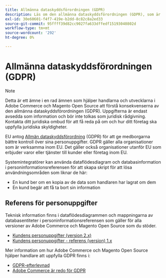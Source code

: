 ```yaml
---
title: Allmänna dataskyddsförordningen (GDPR)
description: Läs om den allmänna dataskyddsförordningen (GDPR), som är en lagstiftning som reglerar dataskydd och sekretess för alla enskilda personer i EU och EES.
exl-id: 30e60601-f4f7-419e-b2dd-8c82c8a2ed33
source-git-commit: 95ffff39d82cc9027fa633dffedf15193040802d
workflow-type: tm+mt
source-wordcount: '292'
ht-degree: 0%

---
```


# Allmänna dataskyddsförordningen (GDPR)

>[!NOTE]
>
>Detta är ett ämne i en rad ämnen som hjälper handlarna och utvecklarna i Adobe Commerce och Magento Open Source att förstå konsekvenserna av den allmänna dataskyddsförordningen (GDPR). Uppgifterna är endast avsedda som information och bör inte tolkas som juridisk rådgivning. Kontakta ditt juridiska ombud för att få reda på om och hur ditt företag ska uppfylla juridiska skyldigheter.

EU antog [Allmän dataskyddsförordning](https://ec.europa.eu/info/law/law-topic/data-protection_en) (GDPR) för att ge medborgarna bättre kontroll över sina personuppgifter. GDPR gäller alla organisationer som är verksamma inom EU. Det gäller också organisationer utanför EU som erbjuder varor eller tjänster till kunder eller företag inom EU.

Systemintegratörer kan använda dataflödesdiagram och databasinformation i personinformationsreferensen för att skapa skript för att lösa användningsområden som liknar de här:

- En kund ber om en kopia av de data som handlaren har lagrat om dem
- En kund begär att få ta bort sin information

## Referens för personuppgifter

Teknisk information finns i dataflödesdiagrammen och mappningarna av databasentiteter i personinformationsreferensen som gäller för alla versioner av Adobe Commerce och Magento Open Source som du stöder.

- [Kundens personuppgifter (version 2.x)](data-m2.md)
- [Kundens personuppgifter - referens (version) 1.x](data-m1.md)

Mer information om hur Adobe Commerce och Magento Open Source hjälper handlare att uppfylla GDPR finns i:

- [GDPR-efterlevnad](https://experienceleague.adobe.com/docs/commerce-admin/start/compliance/privacy/compliance-gdpr.html)
- [Adobe Commerce är redo för GDPR](https://business.adobe.com/privacy/general-data-protection-regulation.html)
